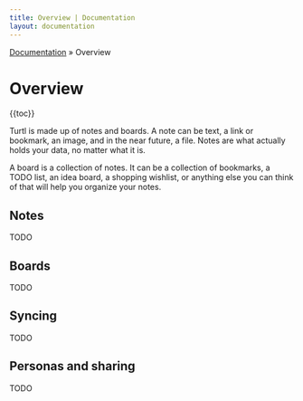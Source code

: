```yaml
---
title: Overview | Documentation
layout: documentation
---
```


<div class="breadcrumb">
    <a href="/docs">Documentation</a> &raquo;
    Overview
</div>

# Overview
{{toc}}

Turtl is made up of notes and boards. A note can be text, a link or bookmark, an
image, and in the near future, a file. Notes are what actually holds your data,
no matter what it is.

A board is a collection of notes. It can be a collection of bookmarks, a TODO
list, an idea board, a shopping wishlist, or anything else you can think of that
will help you organize your notes.

## Notes
TODO

## Boards
TODO

## Syncing
TODO

## Personas and sharing
TODO
